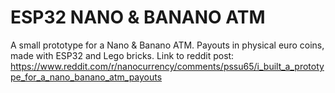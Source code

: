 # ESP32 NANO &amp; BANANO ATM

A small prototype for a Nano &amp; Banano ATM. Payouts in physical euro coins, made with ESP32 and Lego bricks. Link to reddit post: https://www.reddit.com/r/nanocurrency/comments/pssu65/i_built_a_prototype_for_a_nano_banano_atm_payouts
